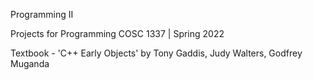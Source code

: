 Programming II

Projects for Programming COSC 1337 | Spring 2022

Textbook - 'C++ Early Objects' by Tony Gaddis, Judy Walters, Godfrey Muganda

